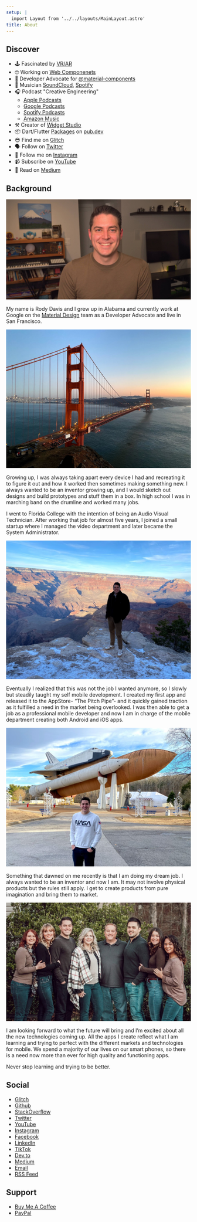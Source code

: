 ```yaml
---
setup: |
  import Layout from '../../layouts/MainLayout.astro'
title: About
---
```


## Discover

- 🕹 Fascinated by [VR/AR](https://aframe.io/)
- 🤓 Working on [Web Componenets](https://developer.mozilla.org/en-US/docs/Web/Web_Components)
- 🥳 Developer Advocate for [@material-components](https://github.com/material-components)
- 🎹 Musician [SoundCloud](https://soundcloud.com/theonlysounddr), [Spotify](https://open.spotify.com/artist/5HBkYdhRZn1aOq40T2A7Eg)
- 🎧 Podcast "Creative Engineering"
  - [Apple Podcasts](https://podcasts.apple.com/us/podcast/creative-engineering/id1507852833)
  - [Google Podcasts](https://podcasts.google.com/feed/aHR0cHM6Ly9yb2R5ZGF2aXMuZ2l0aHViLmlvL2NyZWF0aXZlX2VuZ2luZWVyaW5nL2ZlZWQueG1s?ved=2ahUKEwiw5anO0dLqAhU2lZ4KHR3FDtcQ4aUDegQIARAC&hl=en-GB)
  - [Spotify Podcasts](https://open.spotify.com/show/3UTiK34aDOOSHFpGQ0RglN)
  - [Amazon Music](https://music.amazon.com/podcasts/8884a5cb-a92a-4ba5-a3ef-906ac334386d/Creative-Engineering?ref=dm_wcp_pp_link_pr_s)
- ⚒️ Creator of [Widget Studio](https://widget.studio/)
- 📦 Dart/Flutter [Packages](https://pub.dev/publishers/rodydavis.com/packages) on [pub.dev](https://pub.dev)
- 😎 Find me on [Glitch](https://glitch.com/@rodydavis)
- 🗣 Follow on [Twitter](https://twitter.com/rodydavis)
- 📸 Follow me on [Instagram](https://instagram.com/rodydavisjr?r=nametag)
- 📹 Subscribe on [YouTube](https://www.youtube.com/rodydavis)
- 📖 Read on [Medium](https://medium.com/@rody.davis.jr)

## Background

![](/img/profile.jpg)

My name is Rody Davis and I grew up in Alabama and currently work at Google on the [Material Design](https://material.io/) team as a Developer Advocate and live in San Francisco. 

![](/img/personal/golden_gate.jpeg)

Growing up, I was always taking apart every device I had and recreating it to figure it out and how it worked then sometimes making something new. I always wanted to be an inventor growing up, and I would sketch out designs and build prototypes and stuff them in a box. In high school I was in marching band on the drumline and worked many jobs.

I went to Florida College with the intention of being an Audio Visual Technician. After working that job for almost five years, I joined a small startup where I managed the video department and later became the System Administrator.

![](/img/personal/grand_canyon.jpeg)

Eventually I realized that this was not the job I wanted anymore, so I slowly but steadily taught my self mobile development. I created my first app and released it to the AppStore- “The Pitch Pipe”- and it quickly gained traction as it fulfilled a need in the market being overlooked. I was then able to get a job as a professional mobile developer and now I am in charge of the mobile department creating both Android and iOS apps.

![](/img/personal/shuttle.jpeg)

Something that dawned on me recently is that I am doing my dream job. I always wanted to be an inventor and now I am. It may not involve physical products but the rules still apply. I get to create products from pure imagination and bring them to market.

![](/img/personal/family.jpeg)

I am looking forward to what the future will bring and I’m excited about all the new technologies coming up. All the apps I create reflect what I am learning and trying to perfect with the different markets and technologies for mobile. We spend a majority of our lives on our smart phones, so there is a need now more than ever for high quality and functioning apps. 

Never stop learning and trying to be better.

## Social

- [Glitch](https://glitch.com/@rodydavis)
- [Github](https://github.com/rodydavis)
- [StackOverflow](https://stackoverflow.com/users/7303311/rody-davis)
- [Twitter](https://twitter.com/rodydavis)
- [YouTube](https://youtube.com/rodydavis)
- [Instagram](https://instagram.com/rodydavisjr)
- [Facebook](https://facebook.com/rodydavisjr)
- [LinkedIn](https://www.linkedin.com/in/rodydavis)
- [TikTok](https://tiktok.com/@rodydavisjr)
- [Dev.to](https://dev.to/rodydavis)
- [Medium](https://rodydavis.medium.com/)
- [Email](mailto:rody.davis.jr@gmail.com)
- [RSS Feed](/feed/feed.xml)

## Support

- [Buy Me A Coffee](https://www.buymeacoffee.com/rodydavis)
- [PayPal](https://www.paypal.com/cgi-bin/webscr?cmd=_s-xclick&hosted_button_id=WSH3GVC49GNNJ)
